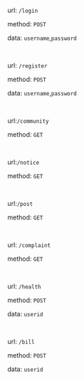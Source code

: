 url: `/login`

method: `POST`

data: `username`,`password`

<br/>

url: `/register`

method: `POST`

data: `username`,`password`

<br/>

url:`/community`

method: `GET`

<br/>

url:`/notice`

method: `GET`

<br/>

url:`/post`

method: `GET`

<br/>

url: `/complaint`

method: `GET`

<br/>

url: `/health`

method: `POST`

data: `userid`

<br/>

url: `/bill`

method: `POST`

data: `userid`
